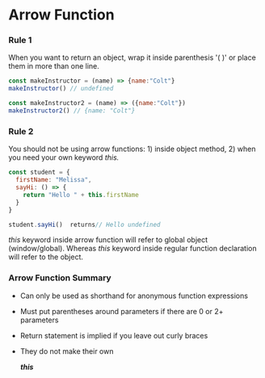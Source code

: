 # Arrow Function

### Rule 1

When you want to return an object, wrap it inside parenthesis '( )' or place them in more than one line.

```jsx
const makeInstructor = (name) => {name:"Colt"}
makeInstructor() // undefined

const makeInstructor2 = (name) => ({name:"Colt"})
makeInstructor2() // {name: "Colt"}
```

### Rule 2

You should not be using arrow functions: 1) inside object method, 2) when you need your own keyword *this.* 

```jsx
const student = {
  firstName: "Melissa",
  sayHi: () => {
    return "Hello " + this.firstName
  }
}

student.sayHi()  returns// Hello undefined
```

*this* keyword inside arrow function will refer to global object (window/global). Whereas *this* keyword inside regular function declaration will refer to the object. 

### Arrow Function Summary

- Can only be used as shorthand for anonymous function expressions
- Must put parentheses around parameters if there are 0 or 2+ parameters
- Return statement is implied if you leave out curly braces
- They do not make their own

    ***this***